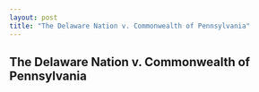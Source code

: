 ```yaml
---
layout: post
title: "The Delaware Nation v. Commonwealth of Pennsylvania"
---
```


## The Delaware Nation v. Commonwealth of Pennsylvania
